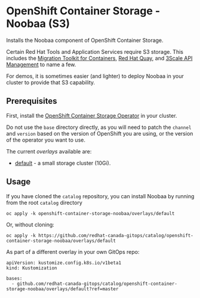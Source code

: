 # OpenShift Container Storage - Noobaa (S3)

Installs the Noobaa component of OpenShift Container Storage.

Certain Red Hat Tools and Application Services require S3 storage.  This includes the [Migration Toolkit for Containers](https://docs.openshift.com/container-platform/4.7/migration/migrating_3_4/about-migration.html), [Red Hat Quay](https://www.redhat.com/en/technologies/cloud-computing/quay), and [3Scale API Management](https://www.redhat.com/en/technologies/jboss-middleware/3scale) to name a few.

For demos, it is sometimes easier (and lighter) to deploy Noobaa in your cluster to provide that S3 capability.

## Prerequisites

First, install the [OpenShift Container Storage Operator](../openshift-container-storage-operator) in your cluster.



Do not use the `base` directory directly, as you will need to patch the `channel` and `version` based on the version of OpenShift you are using, or the version of the operator you want to use.

The current *overlays* available are:
* [default](overlays/default) - a small storage cluster (10Gi).

## Usage

If you have cloned the `catalog` repository, you can install Noobaa by running from the root `catalog` directory

```
oc apply -k openshift-container-storage-noobaa/overlays/default
```

Or, without cloning:

```
oc apply -k https://github.com/redhat-canada-gitops/catalog/openshift-container-storage-noobaa/overlays/default
```

As part of a different overlay in your own GitOps repo:

```
apiVersion: kustomize.config.k8s.io/v1beta1
kind: Kustomization

bases:
  - github.com/redhat-canada-gitops/catalog/openshift-container-storage-noobaa/overlays/default?ref=master
```